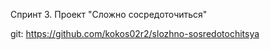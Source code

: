 Спринт 3. Проект "Сложно сосредоточиться"

git: https://github.com/kokos02r2/slozhno-sosredotochitsya
